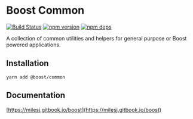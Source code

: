 # Boost Common

[![Build Status](https://travis-ci.org/milesj/boost.svg?branch=master)](https://travis-ci.org/milesj/boost)
[![npm version](https://badge.fury.io/js/%40boost%common.svg)](https://www.npmjs.com/package/@boost/common)
[![npm deps](https://david-dm.org/milesj/boost.svg?path=packages/common)](https://www.npmjs.com/package/@boost/common)

A collection of common utilities and helpers for general purpose or Boost powered applications.

## Installation

```
yarn add @boost/common
```

## Documentation

[https://milesj.gitbook.io/boost](https://milesj.gitbook.io/boost)
